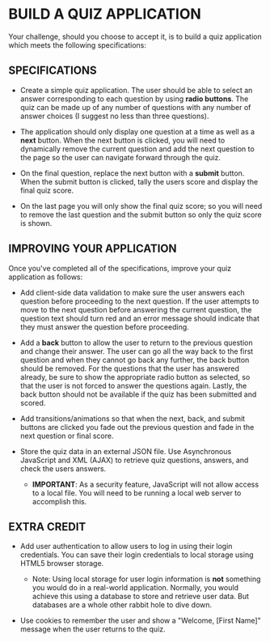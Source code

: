 # BUILD A QUIZ APPLICATION
Your challenge, should you choose to accept it, is to build a quiz application which meets the following specifications:

## SPECIFICATIONS
  * Create a simple quiz application. The user should be able to select an answer corresponding to each question by using **radio buttons**. The quiz can be made up of any number of questions with any number of answer choices (I suggest no less than three questions).

  * The application should only display one question at a time as well as a **next** button. When the next button is clicked, you will need to dynamically remove the current question and add the next question to the page so the user can navigate forward through the quiz.

  * On the final question, replace the next button with a **submit** button. When the submit button is clicked, tally the users score and display the final quiz score.

  * On the last page you will only show the final quiz score; so you will need to remove the last question and the submit button so only the quiz score is shown.

## IMPROVING YOUR APPLICATION
Once you've completed all of the specifications, improve your quiz application as follows:

  * Add client-side data validation to make sure the user answers each question before proceeding to the next question. If the user attempts to move to the next question before answering the current question, the question text should turn red and an error message should indicate that they must answer the question before proceeding.

  * Add a **back** button to allow the user to return to the previous question and change their answer. The user can go all the way back to the first question and when they cannot go back any further, the back button should be removed. For the questions that the user has answered already, be sure to show the appropriate radio button as selected, so that the user is not forced to answer the questions again. Lastly, the back button should not be available if the quiz has been submitted and scored.

  * Add transitions/animations so that when the next, back, and submit buttons are clicked you fade out the previous question and fade in the next question or final score.

  * Store the quiz data in an external JSON file. Use Asynchronous JavaScript and XML (AJAX) to retrieve quiz questions, answers, and check the users answers.

    * **IMPORTANT**: As a security feature, JavaScript will not allow access to a local file. You will need to be running a local web server to accomplish this.

## EXTRA CREDIT
  * Add user authentication to allow users to log in using their login credentials. You can save their login credentials to local storage using HTML5 browser storage.

      - Note: Using local storage for user login information is **not** something you would do in a real-world application. Normally, you would achieve this using a database to store and retrieve user data. But databases are a whole other rabbit hole to dive down.

  * Use cookies to remember the user and show a "Welcome, [First Name]" message when the user returns to the quiz.
